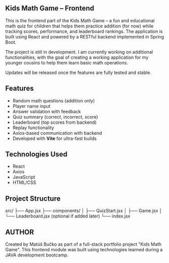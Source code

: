## Kids Math Game – Frontend

This is the frontend part of the Kids Math Game – a fun and educational math quiz for children that helps them practice addition (for now) while tracking scores, performance, and leaderboard rankings. The application is built using React and powered by a RESTful backend implemented in Spring Boot.

The project is still in development. I am currently working on additional functionalities, with the goal of creating a working application for my younger cousins to help them learn basic math operations.

Updates will be released once the features are fully tested and stable.


## Features

- Random math questions (addition only)
- Player name input
- Answer validation with feedback
- Quiz summary (correct, incorrect, score)
- Leaderboard (top scores from backend)
- Replay functionality
- Axios-based communication with backend
- Developed with **Vite** for ultra-fast builds


## Technologies Used

- React
- Axios
- JavaScript 
- HTML/CSS 


## Project Structure

src/
├── App.jsx
├── components/
│ ├── QuizStart.jsx
│ ├── Game.jsx
│ └── Leaderboard.jsx (optional if added later)
└── index.jsx

## AUTHOR ##

Created by Matúš Bučko as part of a full-stack portfolio project "Kids Math Game". This frontend module was built using technologies learned during a JAVA development bootcamp.
